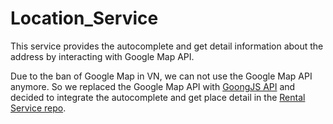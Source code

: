 # Location_Service

This service provides the autocomplete and get detail information about the address by interacting with Google Map API.

Due to the ban of Google Map in VN, we can not use the Google Map API anymore. So we replaced the Google Map API with [GoongJS API](https://docs.goong.io/javascript/) and decided to integrate the autocomplete and get place detail in the [Rental Service repo](https://github.com/bkrental/rental-service-fe).
